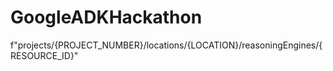 # GoogleADKHackathon

f"projects/{PROJECT_NUMBER}/locations/{LOCATION}/reasoningEngines/{RESOURCE_ID}"

